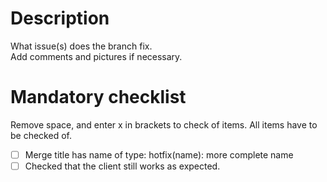 # Description

What issue(s) does the branch fix.  
Add comments and pictures if necessary.

# Mandatory checklist

Remove space, and enter x in brackets to check of items. All items have to be checked of.

- [ ] Merge title has name of type: hotfix(name): more complete name
- [ ] Checked that the client still works as expected.